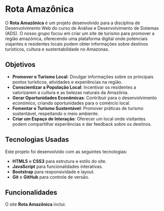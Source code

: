 # Rota Amazônica

O **Rota Amazônica** é um projeto desenvolvido para a disciplina de Desenvolvimento Web do curso de Análise e Desenvolvimento de Sistemas (ADS). O nosso grupo focou em criar um site de turismo para promover a região amazónica, oferecendo uma plataforma digital onde potenciais viajantes e residentes locais podem obter informações sobre destinos turísticos, cultura e sustentabilidade no Amazonas.


## Objetivos

- **Promover o Turismo Local**: Divulgar informações sobre os principais pontos turísticos, atividades e experiências na região.
- **Conscientizar a População Local**: Incentivar os residentes a valorizarem a cultura e as belezas naturais da Amazônia.
- **Gerar Oportunidades Econômicas**: Contribuir para o desenvolvimento económico, criando oportunidades para o comércio local.
- **Fomentar o Turismo Sustentável**: Promover práticas de turismo sustentável, respeitando o meio ambiente.
- **Criar um Espaço de Interação**: Oferecer um local onde visitantes podem compartilhar experiências e dar feedback sobre os destinos.

## Tecnologias Usadas

Este projeto foi desenvolvido com as seguintes tecnologias:
- **HTML5** e **CSS3** para estrutura e estilo do site.
- **JavaScript** para funcionalidades interativas.
- **Bootstrap** para responsividade e layout.
- **Git** e **GitHub** para controle de versão.

## Funcionalidades

O site **Rota Amazônica** inclui:

  